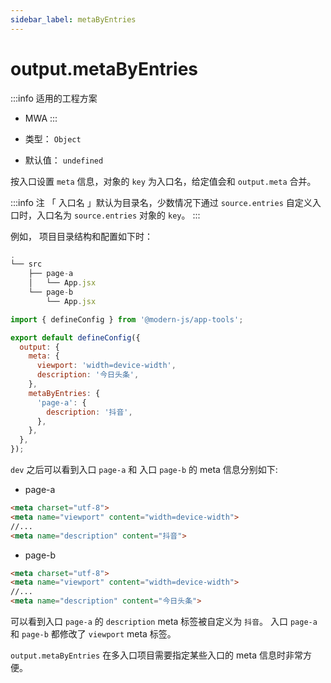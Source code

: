 ```yaml
---
sidebar_label: metaByEntries
---
```


# output.metaByEntries

:::info 适用的工程方案
* MWA
:::

* 类型： `Object`
* 默认值： `undefined`

按入口设置 `meta` 信息，对象的 `key` 为入口名，给定值会和 `output.meta` 合并。

:::info 注
「 入口名 」默认为目录名，少数情况下通过 `source.entries` 自定义入口时，入口名为 `source.entries` 对象的 `key`。
:::


例如， 项目目录结构和配置如下时：

```javascript title="目录结构"
.
└── src
    ├── page-a
    │   └── App.jsx
    └── page-b
        └── App.jsx
```

```javascript title="modern.config.js"
import { defineConfig } from '@modern-js/app-tools';

export default defineConfig({
  output: {
    meta: {
      viewport: 'width=device-width',
      description: '今日头条',
    },
    metaByEntries: {
      'page-a': {
        description: '抖音',
      },
    },
  },
});
```

`dev` 之后可以看到入口 `page-a` 和 入口 `page-b` 的 meta 信息分别如下:

* page-a

```html
<meta charset="utf-8">
<meta name="viewport" content="width=device-width">
//...
<meta name="description" content="抖音">
```

* page-b

```html
<meta charset="utf-8">
<meta name="viewport" content="width=device-width">
//...
<meta name="description" content="今日头条">
```

可以看到入口 `page-a` 的 `description` meta 标签被自定义为 `抖音`。 入口 `page-a` 和 `page-b` 都修改了 `viewport` meta 标签。

`output.metaByEntries` 在多入口项目需要指定某些入口的 meta 信息时非常方便。

